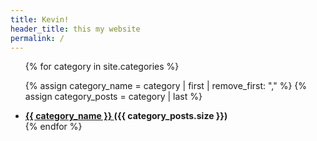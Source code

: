 ```yaml
---
title: Kevin!
header_title: this my website
permalink: /
---
```




<ul>
{% for category in site.categories %}

{% assign category_name = category | first | remove_first: ","  %}
{% assign category_posts = category | last  %}

<li>
  <b><a href="/{{ category_name }}.html">{{ category_name }} </a> ({{ category_posts.size }})</b>
</li>
{% endfor %}

</ul>
